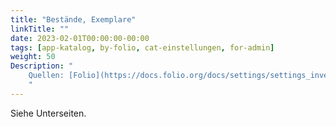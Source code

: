 ```yaml
---
title: "Bestände, Exemplare"
linkTitle: ""
date: 2023-02-01T00:00:00-00:00
tags: [app-katalog, by-folio, cat-einstellungen, for-admin]
weight: 50
Description: "
    Quellen: [Folio](https://docs.folio.org/docs/settings/settings_inventory/settings_inventory/#settings--inventory--call-number-types) & [GBV](https://info.gbv.de/pages/viewpage.action?pageId=852492534)
    "
---
```


Siehe Unterseiten.

